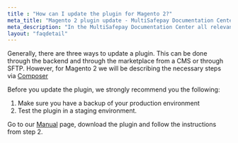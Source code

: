 ```yaml
---
title : "How can I update the plugin for Magento 2?"
meta_title: "Magento 2 plugin update - MultiSafepay Documentation Center"
meta_description: "In the MultiSafepay Documentation Center all relevant information regarding our Plugins and API. As well as Support pages for Payment Method, Tools and General Questions. You can also find the contact details of our Support Team and Integration Team."
layout: "faqdetail"
---
```


Generally, there are three ways to update a plugin. This can be done through the backend and through the marketplace from a CMS or through SFTP. However, for Magento 2 we will be describing the necessary steps via [Composer](https://getcomposer.org)

Before you update the plugin, we strongly recommend you the following:

1. Make sure you have a backup of your production environment
2. Test the plugin in a staging environment.

Go to our [Manual](/integrations/magento2/manual/) page, download the plugin and follow the instructions from step 2.


